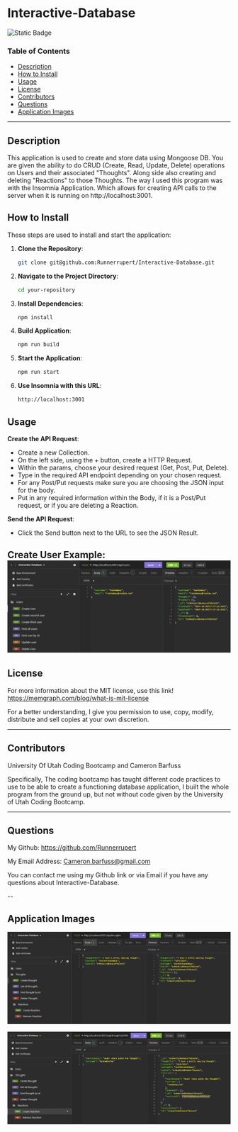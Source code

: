# Interactive-Database

![Static Badge](https://img.shields.io/badge/MIT%20License-blue)

### Table of Contents
- [Description](#description)
- [How to Install](#how-to-install)
- [Usage](#usage)
- [License](#license)
- [Contributors](#contributors)
- [Questions](#questions)
- [Application Images](#application-images)

---

## Description

This application is used to create and store data using Mongoose DB. You are given the ability to do CRUD (Create, Read, Update, Delete) operations on Users and their associated "Thoughts". Along side also creating and deleting "Reactions" to those Thoughts. The way I used this program was with the Insomnia Application. Which allows for creating API calls to the server when it is running on http://localhost:3001. 

## How to Install

These steps are used to install and start the application:

1. **Clone the Repository**:

   ```bash
   git clone git@github.com:Runnerrupert/Interactive-Database.git
   ```

2. **Navigate to the Project Directory**:

   ```bash
   cd your-repository
   ```

3. **Install Dependencies**:

   ```bash
   npm install
   ```
4. **Build Application**:

   ```bash
   npm run build
   ```
   
5. **Start the Application**:
   ```bash
   npm run start
   ```
6. **Use Insomnia with this URL**:

   ```bash
   http://localhost:3001
   ```

## Usage

**Create the API Request**:

   - Create a new Collection.
   - On the left side, using the + button, create a HTTP Request.
   - Within the params, choose your desired request (Get, Post, Put, Delete).
   - Type in the required API endpoint depending on your chosen request.
   - For any Post/Put requests make sure you are choosing the JSON input for the body.
   - Put in any required information within the Body, if it is a Post/Put request, or if you are deleting a Reaction.

**Send the API Request**:

   - Click the Send button next to the URL to see the JSON Result.

Create User Example:  
![Create User](./assets/images/Create-User-Image.PNG)  
---

## License

For more information about the MIT license, use this link!
 https://memgraph.com/blog/what-is-mit-license

For a better understanding, I give you permission to use, copy, modify, distribute and sell copies at your own discretion.

---

## Contributors

University Of Utah Coding Bootcamp and Cameron Barfuss

Specifically, The coding bootcamp has taught different code practices to use to be able to create a functioning database application, I built the whole program from the ground up, but not without code given by the University of Utah Coding Bootcamp.

---

## Questions

My Github: https://github.com/Runnerrupert

My Email Address: Cameron.barfuss@gmail.com

You can contact me using my Github link or via Email if you have any questions about Interactive-Database.

--

## Application Images

![Create Thought](./assets/images/Create-Thought-Image.PNG)

![Create Thought](./assets/images/Create-Reaction-Image.PNG)  